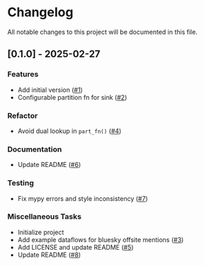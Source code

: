 # Changelog

All notable changes to this project will be documented in this file.

## [0.1.0] - 2025-02-27

### Features

- Add initial version ([#1](https://github.com/s2-streamstore/bytewax-s2/issues/1))
- Configurable partition fn for sink ([#2](https://github.com/s2-streamstore/bytewax-s2/issues/2))

### Refactor

- Avoid dual lookup in `part_fn()` ([#4](https://github.com/s2-streamstore/bytewax-s2/issues/4))

### Documentation

- Update README ([#6](https://github.com/s2-streamstore/bytewax-s2/issues/6))

### Testing

- Fix mypy errors and style inconsistency ([#7](https://github.com/s2-streamstore/bytewax-s2/issues/7))

### Miscellaneous Tasks

- Initialize project
- Add example dataflows for bluesky offsite mentions ([#3](https://github.com/s2-streamstore/bytewax-s2/issues/3))
- Add LICENSE and update README ([#5](https://github.com/s2-streamstore/bytewax-s2/issues/5))
- Update README ([#8](https://github.com/s2-streamstore/bytewax-s2/issues/8))

<!-- generated by git-cliff -->
